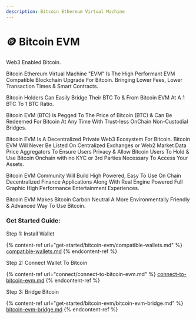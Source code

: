 ```yaml
---
description: Bitcoin Ethereum Virtual Machine
---
```


# 🪙 Bitcoin EVM

Web3 Enabled Bitcoin.&#x20;

Bitcoin Ethereum Virtual Machine "EVM" Is The High Performant EVM Compatible Blockchain Upgrade For Bitcoin. Bringing Lower Fees, Lower Transaction Times & Smart Contracts.&#x20;

Bitcoin Holders Can Easily Bridge Their BTC To & From Bitcoin EVM At A 1 BTC To 1 BTC Ratio.&#x20;

Bitcoin EVM (BTC) Is Pegged To The Price of Bitcoin (BTC) & Can Be Redeemed For Bitcoin At Any Time With Trust-less OnChain Non-Custodial Bridges.

Bitcoin EVM Is A Decentralized Private Web3 Ecosystem For Bitcoin. Bitcoin EVM Will Never Be Listed On Centralized Exchanges or Web2 Market Data Price Aggregators To Ensure Users Privacy & Allow Bitcoin Users To Hold & Use Bitcoin Onchain with no KYC or 3rd Parties Necessary To Access Your Assets.&#x20;

Bitcoin EVM Community Will Build High Powered, Easy To Use On Chain Decentralized Finance Applications Along With Real Engine Powered Full Graphic High Performance Entertainment Experiences.&#x20;

Bitcoin EVM Makes Bitcoin Carbon Neutral A More Environmentally Friendly & Advanced Way To Use Bitcoin.&#x20;

### Get Started Guide:

Step 1: Install Wallet

{% content-ref url="get-started/bitcoin-evm/compatible-wallets.md" %}
[compatible-wallets.md](get-started/bitcoin-evm/compatible-wallets.md)
{% endcontent-ref %}

Step 2: Connect Wallet To Bitcoin

{% content-ref url="connect/connect-to-bitcoin-evm.md" %}
[connect-to-bitcoin-evm.md](connect/connect-to-bitcoin-evm.md)
{% endcontent-ref %}

Step 3: Bridge Bitcoin

{% content-ref url="get-started/bitcoin-evm/bitcoin-evm-bridge.md" %}
[bitcoin-evm-bridge.md](get-started/bitcoin-evm/bitcoin-evm-bridge.md)
{% endcontent-ref %}
